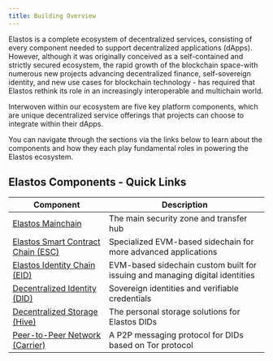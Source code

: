 ```yaml
---
title: Building Overview
---
```


Elastos is a complete ecosystem of decentralized services, consisting of every component needed to support decentralized applications (dApps). However, although it was originally conceived as a self-contained and strictly secured ecosystem, the rapid growth of the blockchain space-with numerous new projects advancing decentralized finance, self-sovereign identity, and new use cases for blockchain technology - has required that Elastos rethink its role in an increasingly interoperable and multichain world.

Interwoven within our ecosystem are five key platform components, which are unique decentralized service offerings that projects can choose to integrate within their dApps.

You can navigate through the sections via the links below to learn about the components and how they each play fundamental roles in powering the Elastos ecosystem.

## Elastos Components - Quick Links

| Component                                                   | Description                                                                  |
| ----------------------------------------------------------- | ---------------------------------------------------------------------------- |
| [Elastos Mainchain](/learn/mainchain/intro)                 | The main security zone and transfer hub                                      |
| [Elastos Smart Contract Chain (ESC)](/learn/sidechains/esc) | Specialized EVM-based sidechain for more advanced applications               |
| [Elastos Identity Chain (EID)](/learn/sidechains/eid)       | EVM-based sidechain custom built for issuing and managing digital identities |
| [Decentralized Identity (DID)](/learn/dids/intro)           | Sovereign identities and verifiable credentials                              |
| [Decentralized Storage (Hive)](/learn/hive/intro)           | The personal storage solutions for Elastos DIDs                              |
| [Peer-to-Peer Network (Carrier)](/learn/carrier/intro)      | A P2P messaging protocol for DIDs based on Tor protocol                      |
